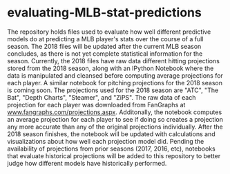 # evaluating-MLB-stat-predictions
The repository holds files used to evaluate how well different predictive models do at predicting a MLB player's stats over the course of a full season. The 2018 files will be updated after the current MLB season concludes, as there is not yet complete statistical information for the season. Currently, the 2018 files have raw data different hitting projections stored from the 2018 season, along with an IPython Notebook where the data is manipulated and cleansed before computing average projections for each player. A similar notebook for pitching projections for the 2018 season is coming soon.
The projections used for the 2018 season are "ATC", "The Bat", "Depth Charts", "Steamer", and "ZiPS". The raw data of each projection for each player was downloaded from FanGraphs at www.fangraphs.com/projections.aspx. Additonally, the notebook computes an average projection for each player to see if doing so creates a projection any more accurate than any of the original projections individually. After the 2018 season finishes, the notebook will be updated with calculations and visualizations about how well each projection model did.
Pending the availability of projections from prior seasons (2017, 2016, etc), notebooks that evaluate historical projections will be added to this repository to better judge how different models have historically performed.
